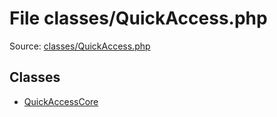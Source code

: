 File classes/QuickAccess.php
=========
Source: [classes/QuickAccess.php](https://github.com/PrestaShop/PrestaShop/blob/1.6.1.1/classes/QuickAccess.php)


Classes
-------

* [QuickAccessCore](class.QuickAccessCore)

